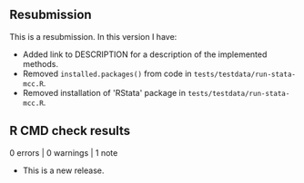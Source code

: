 ## Resubmission
This is a resubmission. In this version I have:

* Added link to DESCRIPTION for a description of the implemented methods.
* Removed `installed.packages()` from code in `tests/testdata/run-stata-mcc.R`.
* Removed installation of 'RStata' package in `tests/testdata/run-stata-mcc.R`.


## R CMD check results

0 errors | 0 warnings | 1 note

* This is a new release.
